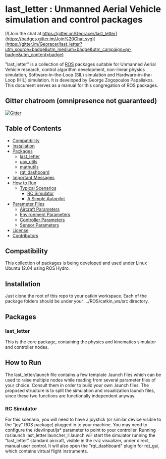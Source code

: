 # last_letter : Unmanned Aerial Vehicle simulation and control packages

[![Join the chat at https://gitter.im/Georacer/last_letter](https://badges.gitter.im/Join%20Chat.svg)](https://gitter.im/Georacer/last_letter?utm_source=badge&utm_medium=badge&utm_campaign=pr-badge&utm_content=badge)

"last_letter" is a collection of [ROS](http://ros.org/) packages suitable for Unmanned Aerial Vehicle research, control algorithm development, non-linear physics simulation, Software-in-the-Loop (SIL) simulation and Hardware-in-the-Loop (HIL) simulation. It is developed by George Zogopoulos Papaliakos.
This document serves as a manual for this congregation of ROS packages.

## Gitter chatroom (omnipresence not guaranteed)
[![Gitter](https://badges.gitter.im/Join%20Chat.svg)](https://gitter.im/Georacer/last_letter?utm_source=badge&utm_medium=badge&utm_campaign=pr-badge)

## Table of Contents

- [Compatibility](#compatibility)
- [Installation](#installation)
- [Packages](#packages)
	- [last_letter](#last_letter)
	- [uav_utils](#uav_utils)
	- [mathutils](#mathutils)
	- [rqt_dashboard](#rqt_dashboard)
- [Important Messages](#important-messages)
- [How to Run](#how-to-run)
	- [Typical Scenarios](#typical-scenarios)
		- [RC Simulator](#rc_simulator)
		- [A Simple Autopilot](#a-simple-autopilot)
- [Parameter Files](#parameter-files)
	- [Aircraft Parameters](#aircraft-parameters)
	- [Environment Parameters](#environment-parameters)
	- [Controller Parameters](#controller-parameters)
	- [Sensor Parameters](#sensor-parameters)
- [License](#license)
- [Contributors](#contributors)


## Compatibility

This collection of packages is being developed and used under Linux Ubuntu 12.04 using ROS Hydro.

## Installation

Just clone the root of this repo to your catkin workspace. Each of the package folders should be under your .../ROS/catkin_ws/src directory.

## Packages

### last_letter

This is the core package, containing the physics and kinematics simulator and controller nodes.

## How to Run

The last_letter/launch file contains a few template .launch files which can be used to raise multiple nodes while reading from several parameter files of your choice. Consult them in order to build your own .launch files. The proposed structure is to split the simulation and visualization launch files, since these two functions are functionally independent anyway.

### RC Simulator

For this scenario, you will need to have a joystick (or similar device visible to the "joy" ROS package) plugged in to your machine. You may need to configure the /dev/input/js* parameter to point to your controller. Running roslaunch last_letter launcher_ll.launch will start the simulator running the "last_letter" standard aircraft, visible in the rviz visualizer, under direct, manual user control. It will also open the "rqt_dashboard" plugin for rqt_gui, which contains virtual flight instruments.
